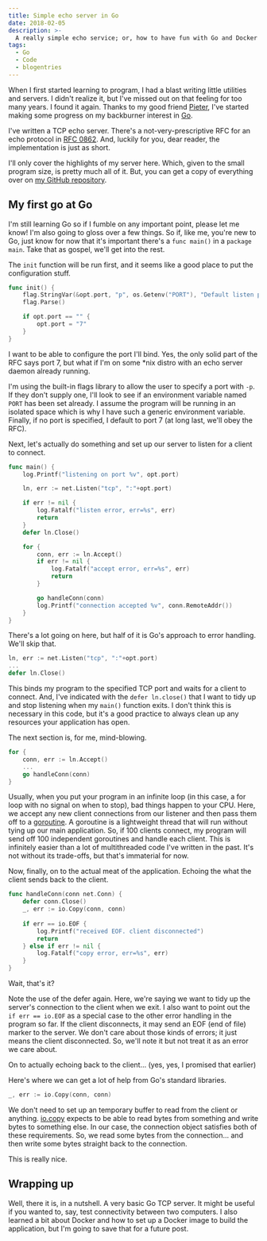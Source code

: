 ```yaml
---
title: Simple echo server in Go
date: 2018-02-05
description: >-
  A really simple echo service; or, how to have fun with Go and Docker
tags:
  - Go
  - Code
  - blogentries
---
```


When I first started learning to program, I had a blast writing little utilities and servers. I didn't realize it, but I've missed out on that feeling for too many years. I found it again. Thanks to my good friend [Pieter](https://twitter.com/pgermishuys), I've started making some progress on my backburner interest in [Go](https://golang.org/).

I've written a TCP echo server. There's a not-very-prescriptive RFC for an echo protocol in [RFC 0862](https://tools.ietf.org/html/rfc862). And, luckily for you, dear reader, the implementation is just as short.

I'll only cover the highlights of my server here. Which, given to the small program size, is pretty much all of it. But, you can get a copy of everything over on [my GitHub repository](https://github.com/hyrmn/GoTcpEchoServer).

## My first go at Go

I'm still learning Go so if I fumble on any important point, please let me know! I'm also going to gloss over a few things. So if, like me, you're new to Go, just know for now that it's important there's a `func main()` in a `package main`. Take that as gospel, we'll get into the rest.

The `init` function will be run first, and it seems like a good place to put the configuration stuff. 

```go
func init() {
	flag.StringVar(&opt.port, "p", os.Getenv("PORT"), "Default listen port")
	flag.Parse()

	if opt.port == "" {
		opt.port = "7"
	}
}
```

I want to be able to configure the port I'll bind. Yes, the only solid part of the RFC says port 7, but what if I'm on some *nix distro with an echo server daemon already running.

I'm  using the built-in flags library to allow the user to specify a port with `-p`. If they don't supply one, I'll look to see if an environment variable named `PORT` has been set already. I assume the program will be running in an isolated space which is why I have such a generic environment variable. Finally, if no port is specified, I default to port 7 (at long last, we'll obey the RFC).

Next, let's actually do something and set up our server to listen for a client to connect.

```go
func main() {
	log.Printf("listening on port %v", opt.port)

	ln, err := net.Listen("tcp", ":"+opt.port)

	if err != nil {
		log.Fatalf("listen error, err=%s", err)
		return
	}
	defer ln.Close()

	for {
		conn, err := ln.Accept()
		if err != nil {
			log.Fatalf("accept error, err=%s", err)
			return
		}

		go handleConn(conn)
		log.Printf("connection accepted %v", conn.RemoteAddr())
	}
}
```

There's a lot going on here, but half of it is Go's approach to error handling. We'll skip that. 

```go
ln, err := net.Listen("tcp", ":"+opt.port)
...
defer ln.Close()
```

This binds my program to the specified TCP port and waits for a client to connect. And, I've indicated with the `defer ln.close()` that I want to tidy up and stop listening when my `main()` function exits. I don't think this is necessary in this code, but it's a good practice to always clean up any resources your application has open.

The next section is, for me, mind-blowing.

```go
for {
    conn, err := ln.Accept()
    ...
    go handleConn(conn)
}
```

Usually, when you put your program in an infinite loop (in this case, a for loop with no signal on when to stop), bad things happen to your CPU. Here, we accept any new client connections from our listener and then pass them off to a [goroutine](https://gobyexample.com/goroutines). A goroutine is a lightweight thread that will run without tying up our main application. So, if 100 clients connect, my program will send off 100 independent goroutines and handle each client. This is infinitely easier than a lot of multithreaded code I've written in the past. It's not without its trade-offs, but that's immaterial for now.

Now, finally, on to the actual meat of the application. Echoing the what the client sends back to the client.

```go
func handleConn(conn net.Conn) {
	defer conn.Close()
    _, err := io.Copy(conn, conn)
    
	if err == io.EOF {
		log.Printf("received EOF. client disconnected")
		return
	} else if err != nil {
		log.Fatalf("copy error, err=%s", err)
	}
}
```

Wait, that's it?

Note the use of the defer again. Here, we're saying we want to tidy up the server's connection to the client when we exit. I also want to point out the `if err == io.EOF` as a special case to the other error handling in the program so far. If the client disconnects, it may send an EOF (end of file) marker to the server. We don't care about those kinds of errors; it just means the client disconnected. So, we'll note it but not treat it as an error we care about.

On to actually echoing back to the client... (yes, yes, I promised that earlier)

Here's where we can get a lot of help from Go's standard libraries. 

```go
_, err := io.Copy(conn, conn)
```

We don't need to set up an temporary buffer to read from the client or anything. [io.copy](https://golang.org/pkg/io/#Copy) expects to be able to read bytes from something and write bytes to something else. In our case, the connection object satisfies both of these requirements. So, we read some bytes from the connection... and then write some bytes straight back to the connection.

This is really nice.

## Wrapping up

Well, there it is, in a nutshell. A very basic Go TCP server. It might be useful if you wanted to, say, test connectivity between two computers. I also learned a bit about Docker and how to set up a Docker image to build the application, but I'm going to save that for a future post.